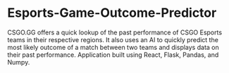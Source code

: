# Esports-Game-Outcome-Predictor

CSGO.GG offers a quick lookup of the past performance of CSGO Esports teams in their respective regions. It also uses an AI to quickly predict the most likely outcome of a match between two teams and displays data on their past performance. Application built using React, Flask, Pandas, and Numpy.
